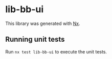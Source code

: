 # lib-bb-ui

This library was generated with [Nx](https://nx.dev).

## Running unit tests

Run `nx test lib-bb-ui` to execute the unit tests.
